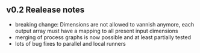 ## v0.2 Realease notes

- breaking change: Dimensions are not allowed to vannish anymore, each output array must have a mapping to all present input dimensions
- merging of process graphs is now possible and at least partially tested
- lots of bug fixes to parallel and local runners